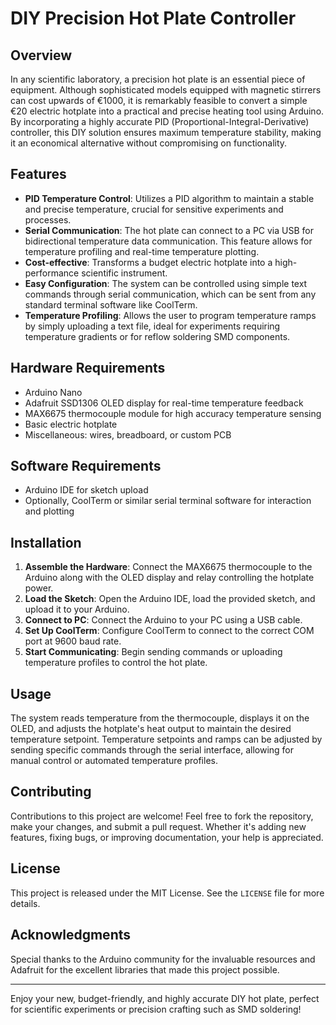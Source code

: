 # DIY Precision Hot Plate Controller

## Overview

In any scientific laboratory, a precision hot plate is an essential piece of equipment. Although sophisticated models equipped with magnetic stirrers can cost upwards of €1000, it is remarkably feasible to convert a simple €20 electric hotplate into a practical and precise heating tool using Arduino. By incorporating a highly accurate PID (Proportional-Integral-Derivative) controller, this DIY solution ensures maximum temperature stability, making it an economical alternative without compromising on functionality.

## Features

- **PID Temperature Control**: Utilizes a PID algorithm to maintain a stable and precise temperature, crucial for sensitive experiments and processes.
- **Serial Communication**: The hot plate can connect to a PC via USB for bidirectional temperature data communication. This feature allows for temperature profiling and real-time temperature plotting.
- **Cost-effective**: Transforms a budget electric hotplate into a high-performance scientific instrument.
- **Easy Configuration**: The system can be controlled using simple text commands through serial communication, which can be sent from any standard terminal software like CoolTerm.
- **Temperature Profiling**: Allows the user to program temperature ramps by simply uploading a text file, ideal for experiments requiring temperature gradients or for reflow soldering SMD components.

## Hardware Requirements

- Arduino Nano
- Adafruit SSD1306 OLED display for real-time temperature feedback
- MAX6675 thermocouple module for high accuracy temperature sensing
- Basic electric hotplate
- Miscellaneous: wires, breadboard, or custom PCB

## Software Requirements

- Arduino IDE for sketch upload
- Optionally, CoolTerm or similar serial terminal software for interaction and plotting

## Installation

1. **Assemble the Hardware**: Connect the MAX6675 thermocouple to the Arduino along with the OLED display and relay controlling the hotplate power.
2. **Load the Sketch**: Open the Arduino IDE, load the provided sketch, and upload it to your Arduino.
3. **Connect to PC**: Connect the Arduino to your PC using a USB cable.
4. **Set Up CoolTerm**: Configure CoolTerm to connect to the correct COM port at 9600 baud rate.
5. **Start Communicating**: Begin sending commands or uploading temperature profiles to control the hot plate.

## Usage

The system reads temperature from the thermocouple, displays it on the OLED, and adjusts the hotplate's heat output to maintain the desired temperature setpoint. Temperature setpoints and ramps can be adjusted by sending specific commands through the serial interface, allowing for manual control or automated temperature profiles.

## Contributing

Contributions to this project are welcome! Feel free to fork the repository, make your changes, and submit a pull request. Whether it's adding new features, fixing bugs, or improving documentation, your help is appreciated.

## License

This project is released under the MIT License. See the `LICENSE` file for more details.

## Acknowledgments

Special thanks to the Arduino community for the invaluable resources and Adafruit for the excellent libraries that made this project possible.

---

Enjoy your new, budget-friendly, and highly accurate DIY hot plate, perfect for scientific experiments or precision crafting such as SMD soldering!
